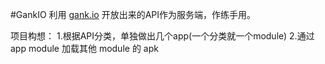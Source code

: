 #GankIO
利用 [gank.io](http://gank.io) 开放出来的API作为服务端，作练手用。

项目构想：
1.根据API分类，单独做出几个app(一个分类就一个module)
2.通过 app module 加载其他 module 的 apk